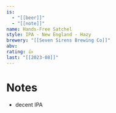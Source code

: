 ```yaml
---
is:
  - "[[beer]]"
  - "[[note]]"
name: Hands-Free Satchel
style: IPA - New England - Hazy
brewery: "[[Seven Sirens Brewing Co]]"
abv: 
rating: 👍
last: "[[2023-08]]"
---
```

# Notes
- decent IPA
